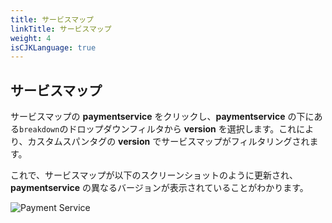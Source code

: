 ```yaml
---
title: サービスマップ
linkTitle: サービスマップ
weight: 4
isCJKLanguage: true
---
```


## サービスマップ

サービスマップの **paymentservice** をクリックし、**paymentservice** の下にある`breakdown`のドロップダウンフィルタから **version** を選択します。これにより、カスタムスパンタグの **version** でサービスマップがフィルタリングされます。

これで、サービスマップが以下のスクリーンショットのように更新され、**paymentservice** の異なるバージョンが表示されていることがわかります。

![Payment Service](../../../images/paymentservice.png)
